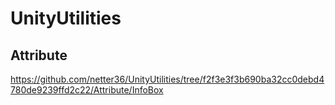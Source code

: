 # UnityUtilities

## Attribute

https://github.com/netter36/UnityUtilities/tree/f2f3e3f3b690ba32cc0debd4780de9239ffd2c22/Attribute/InfoBox
